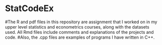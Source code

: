# StatCodeEx
#The R and pdf files in this repository are assignment that I worked on in my upper level statistics and econometrics courses, along with the datasets used.  All Rmd files include comments and explanations of the projects and code.
#Also, the .cpp files are examples of programs I have written in C++.
